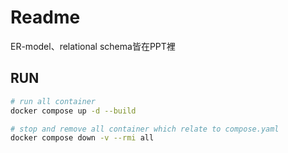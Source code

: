 # Readme
ER-model、relational schema皆在PPT裡

## RUN
```bash
# run all container
docker compose up -d --build

# stop and remove all container which relate to compose.yaml
docker compose down -v --rmi all

```
